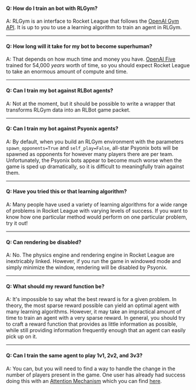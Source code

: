 #### Q: How do I train an bot with RLGym?

A: RLGym is an interface to Rocket League that follows the [OpenAI Gym API](https://gym.openai.com/). It is up to you to use a learning algorithm to train an agent in RLGym.

***

#### Q: How long will it take for my bot to become superhuman?

A: That depends on how much time and money you have. [OpenAI Five](https://openai.com/blog/openai-five/) trained for 54,000 *years* worth of time, so you should expect Rocket League
to take an enormous amount of compute and time.

***

#### Q: Can I train my bot against RLBot agents?

A: Not at the moment, but it should be possible to write a wrapper that transforms RLGym data into an RLBot game packet.

***

#### Q: Can I train my bot against Psyonix agents?

A: By default, when you build an RLGym environment with the parameters `spawn_opponents=True` and `self_play=False`, all-star Psyonix bots will be spawned as opponents for however
many players there are per team. Unfortunately, the Psyonix bots appear to become much worse when the game is sped up dramatically, so it is difficult to meaningfully train against them.

***

#### Q: Have you tried this or that learning algorithm?

A: Many people have used a variety of learning algorithms for a wide range of problems in Rocket League with varying levels of success. If you want to know how one particular method
would perform on one particular problem, try it out!

***

#### Q: Can rendering be disabled?

A: No. The physics engine and rendering engine in Rocket League are inextricably linked. However, if you run the game in windowed mode and simply minimize the window, rendering will be
disabled by Psyonix.

***

#### Q: What should my reward function be?

A: It's impossible to say what the best reward is for a given problem. In theory, the most sparse reward possible can yield an optimal agent with many learning algorithms. However,
it may take an impractical amount of time to train an agent with a very sparse reward. In general, you should try to craft a reward function that provides as little information as possible,
while still providing information frequently enough that an agent can easily pick up on it.

***

#### Q: Can I train the same agent to play 1v1, 2v2, and 3v3?

A: You can, but you will need to find a way to handle the change in the number of players present in the game. One user has already had success doing this with an [Attention Mechanism](https://en.wikipedia.org/wiki/Attention_(machine_learning)) which
you can find [here](https://github.com/Rolv-Arild/EARL-pytorch).
